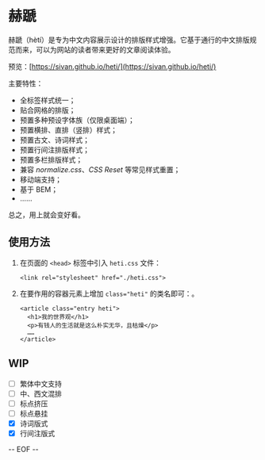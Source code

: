 # 赫蹏

赫蹏（hètí）是专为中文内容展示设计的排版样式增强。它基于通行的中文排版规范而来，可以为网站的读者带来更好的文章阅读体验。

预览：[https://sivan.github.io/heti/](https://sivan.github.io/heti/)

主要特性：
- 全标签样式统一；
- 贴合网格的排版；
- 预置多种预设字体族（仅限桌面端）；
- 预置横排、直排（竖排）样式；
- 预置古文、诗词样式；
- 预置行间注排版样式；
- 预置多栏排版样式；
- 兼容 *normalize.css*、*CSS Reset* 等常见样式重置；
- 移动端支持；
- 基于 BEM；
- ……

总之，用上就会变好看。

## 使用方法

1. 在页面的 `<head>` 标签中引入 `heti.css` 文件：
    ```
    <link rel="stylesheet" href="./heti.css">
    ```
1. 在要作用的容器元素上增加 `class="heti"` 的类名即可：。
    ```
    <article class="entry heti">
      <h1>我的世界观</h1>
      <p>有钱人的生活就是这么朴实无华，且枯燥</p>
      ……
    </article>
    ```


## WIP

- [ ] 繁体中文支持
- [ ] 中、西文混排
- [ ] 标点挤压
- [ ] 标点悬挂
- [x] 诗词版式
- [x] 行间注版式

-- EOF --
